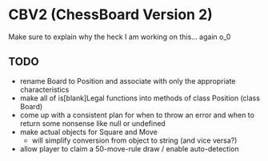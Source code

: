 # CBV2 (ChessBoard Version 2)

Make sure to explain why the heck I am working on this... again o_0

## TODO
* rename Board to Position and associate with only the appropriate characteristics
* make all of is[blank]Legal functions into methods of class Position (class Board)
* come up with a consistent plan for when to throw an error and when to return some nonsense like null or undefined
* make actual objects for Square and Move
    * will simplify conversion from object to string (and vice versa?)
* allow player to claim a 50-move-rule draw / enable auto-detection
